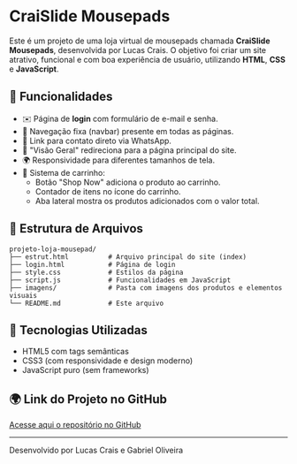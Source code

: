 # CraiSlide Mousepads

Este é um projeto de uma loja virtual de mousepads chamada **CraiSlide Mousepads**, desenvolvida por Lucas Crais. O objetivo foi criar um site atrativo, funcional e com boa experiência de usuário, utilizando **HTML**, **CSS** e **JavaScript**.

## 🚀 Funcionalidades

- ✉️ Página de **login** com formulário de e-mail e senha.
- 🚳 Navegação fixa (navbar) presente em todas as páginas.
- 👥 Link para contato direto via WhatsApp.
- 📆 "Visão Geral" redireciona para a página principal do site.
- 🌍 Responsividade para diferentes tamanhos de tela.
- 🛒 Sistema de carrinho:
  - Botão "Shop Now" adiciona o produto ao carrinho.
  - Contador de itens no ícone do carrinho.
  - Aba lateral mostra os produtos adicionados com o valor total.

## 📁 Estrutura de Arquivos

```
projeto-loja-mousepad/
├── estrut.html          # Arquivo principal do site (index)
├── login.html           # Página de login
├── style.css            # Estilos da página
├── script.js            # Funcionalidades em JavaScript
├── imagens/             # Pasta com imagens dos produtos e elementos visuais
└── README.md            # Este arquivo
```

## 📖 Tecnologias Utilizadas

- HTML5 com tags semânticas
- CSS3 (com responsividade e design moderno)
- JavaScript puro (sem frameworks)

## 🌍 Link do Projeto no GitHub

[Acesse aqui o repositório no GitHub](https://github.com/LucasCraiss/projeto-loja-mousepad)

---

Desenvolvido por Lucas Crais e Gabriel Oliveira

